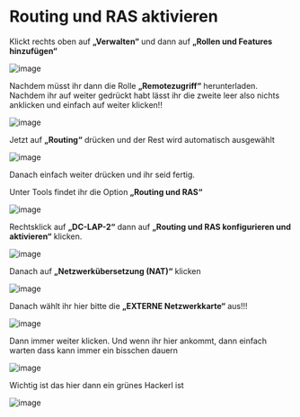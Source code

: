 Routing und RAS aktivieren
===

Klickt rechts oben auf **„Verwalten“** und dann auf **„Rollen und Features hinzufügen“**

![image](https://github.com/user-attachments/assets/0a0fb96f-85b3-45e0-aeba-8423c65eaf18)

Nachdem müsst ihr dann die Rolle **„Remotezugriff“** herunterladen. Nachdem ihr auf weiter gedrückt habt lässt ihr die zweite leer also nichts anklicken und einfach auf weiter klicken!!

![image](https://github.com/user-attachments/assets/285bd9e0-ffb5-41f4-9282-d026222d1782)

Jetzt auf **„Routing“** drücken und der Rest wird automatisch ausgewählt

![image](https://github.com/user-attachments/assets/3bdf8233-a83b-4ac8-ae0f-fbf0ee6b1e8f)

Danach einfach weiter drücken und ihr seid fertig.

Unter Tools findet ihr die Option **„Routing und RAS“**

![image](https://github.com/user-attachments/assets/7ba38c3b-5b61-44aa-9f6f-b57f89844b69)

Rechtsklick auf **„DC-LAP-2“** dann auf **„Routing und RAS konfigurieren und aktivieren“** klicken.

![image](https://github.com/user-attachments/assets/1828037d-fdc3-447e-a701-37bb0ec54449)

Danach auf **„Netzwerkübersetzung (NAT)“** klicken

![image](https://github.com/user-attachments/assets/f00934d0-ef60-409c-92fc-468a61066098)

Danach wählt ihr hier bitte die **„EXTERNE Netzwerkkarte“** aus!!!

![image](https://github.com/user-attachments/assets/8339c9b8-acf3-40fd-8dde-aa24279989a0)

Dann immer weiter klicken. Und wenn ihr hier ankommt, dann einfach warten dass kann immer ein bisschen dauern

![image](https://github.com/user-attachments/assets/d0f11905-cc92-47e8-a0c5-bcf2525f2333)

Wichtig ist das hier dann ein grünes Hackerl ist

![image](https://github.com/user-attachments/assets/107115a5-eb7f-43f2-a36e-64836980058c)
